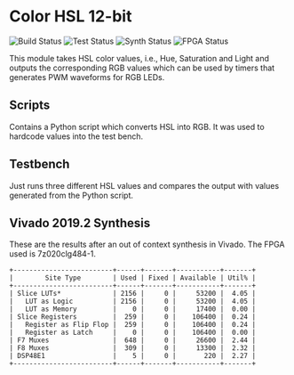 # Color HSL 12-bit

![Build Status](https://img.shields.io/badge/build-passing-green)
![Test  Status](https://img.shields.io/badge/test-failing-red)
![Synth Status](https://img.shields.io/badge/synthesis-passing-green)
![FPGA  Status](https://img.shields.io/badge/fpga-N/A-lightgrey)

This module takes HSL color values, i.e., Hue, Saturation and Light and outputs
the corresponding RGB values which can be used by timers that generates 
PWM waveforms for RGB LEDs.

## Scripts
Contains a Python script which converts HSL into RGB.
It was used to hardcode values into the test bench.

## Testbench
Just runs three different HSL values and compares the output with
values generated from the Python script.

## Vivado 2019.2 Synthesis
These are the results after an out of context synthesis in Vivado.
The FPGA used is 7z020clg484-1.

```
+-------------------------+------+-------+-----------+-------+
|        Site Type        | Used | Fixed | Available | Util% |
+-------------------------+------+-------+-----------+-------+
| Slice LUTs*             | 2156 |     0 |     53200 |  4.05 |
|   LUT as Logic          | 2156 |     0 |     53200 |  4.05 |
|   LUT as Memory         |    0 |     0 |     17400 |  0.00 |
| Slice Registers         |  259 |     0 |    106400 |  0.24 |
|   Register as Flip Flop |  259 |     0 |    106400 |  0.24 |
|   Register as Latch     |    0 |     0 |    106400 |  0.00 |
| F7 Muxes                |  648 |     0 |     26600 |  2.44 |
| F8 Muxes                |  309 |     0 |     13300 |  2.32 |
| DSP48E1                 |    5 |     0 |       220 |  2.27 |
+-------------------------+------+-------+-----------+-------+
```
